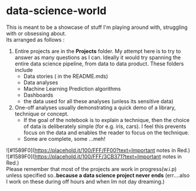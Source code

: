 # data-science-world

This is meant to be a showcase of stuff I'm playing around with, struggling with or obsessing about.  
Its arranged as follows : 
1. Entire projects are in the **Projects** folder. My attempt here is to try to answer as many questions as I can. Ideally it would try spanning the entire data science pipeline, from data  to data product. These folders include
    * Data stories ( in the README.mds)
    * Data analyses 
    * Machine Learning Prediction algorithms 
    * Dashboards 
    * the data used for all these analyses (unless its sensitive data)
2. One-off analyses usually demonstrating a quick demo of a library, technique or concept. 
    * If the goal of the notebook is to explain a technique, then the choice of data is deliberately simple (for e.g. iris, cars). I feel this prevents focus on the data and enables the reader to 
focus on the technique.  
    * Some are complete, some ...meh!

![#1589F0](https://placehold.it/100/FFF/FF00?text=Important notes in Red.)  
![#1589F0](https://placehold.it/100/FFF/3CB371?text=Important notes in Red.)  
Please remember that most of the projects are work in progress(w.i.p) unless specified so..**because a data science project never ends** (err....also I work on these during off hours and when Im not day dreaming.)

     